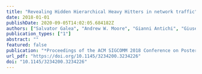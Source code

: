 ```yaml
---
title: "Revealing Hidden Hierarchical Heavy Hitters in network traffic"
date: 2018-01-01
publishDate: 2020-09-05T14:02:05.684182Z
authors: ["Salvator Galea", "Andrew W. Moore", "Gianni Antichi", "Giuseppe Bianchi", "Roberto Bifulco"]
publication_types: ["1"]
abstract: ""
featured: false
publication: "*Proceedings of the ACM SIGCOMM 2018 Conference on Posters and Demos, SIGCOMM 2018, Budapest, Hungary, August 20-25, 2018*"
url_pdf: "https://doi.org/10.1145/3234200.3234226"
doi: "10.1145/3234200.3234226"
---
```


